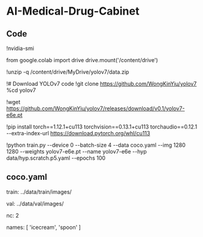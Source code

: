 # AI-Medical-Drug-Cabinet

## Code
!nvidia-smi

from google.colab import drive
drive.mount('/content/drive')

!unzip -q /content/drive/MyDrive/yolov7/data.zip

!# Download YOLOv7 code
!git clone https://github.com/WongKinYiu/yolov7
%cd yolov7

!wget https://github.com/WongKinYiu/yolov7/releases/download/v0.1/yolov7-e6e.pt

!pip install torch==1.12.1+cu113 torchvision==0.13.1+cu113 torchaudio==0.12.1 --extra-index-url https://download.pytorch.org/whl/cu113

!python train.py  --device 0 --batch-size 4 --data coco.yaml --img 1280 1280  --weights yolov7-e6e.pt --name yolov7-e6e  --hyp data/hyp.scratch.p5.yaml --epochs 100

## coco.yaml

train: ../data/train/images/  

val: ../data/val/images/

nc: 2

names: [ 'icecream', 'spoon' ]


